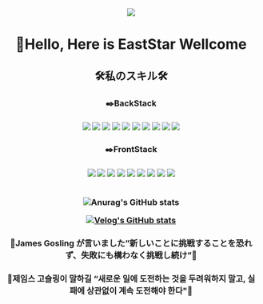 


<div align="center">
  <img src="https://capsule-render.vercel.app/api?type=waving&color=auto&height=300&section=header&text=WellcomeMyStar&fontSize=90" />
  
  <h1>🤚Hello, Here is EastStar Wellcome</h1>
  
  <h2>🛠️私のスキル🛠️</h2>
  
  <h3>✒️BackStack<h3>
  <img src="https://img.shields.io/badge/Git-3766AB?style=flat-square&logo=Git&logoColor=#F05032"/></a>
  <img src="https://img.shields.io/badge/GitHub-3766AB?style=flat-square&logo=GitHub&logoColor=#181717"/></a>
  <img src="https://img.shields.io/badge/JAVA-3766AB?style=flat-square&logo=JAVA&logoColor=#181717"/></a>
  <img src="https://img.shields.io/badge/JSP-3766AB?style=flat-square&logo=JSP&logoColor=#181717"/></a>
  <img src="https://img.shields.io/badge/Spring-3766AB?style=flat-square&logo=Spring&logoColor=#6DB33F"/></a>
  <img src="https://img.shields.io/badge/Spring Boot-3766AB?style=flat-square&logo=Spring Boot&logoColor=#6DB33F"/></a>
  <img src="https://img.shields.io/badge/Oracle DB-3766AB?style=flat-square&logo=Oracle&logoColor=#F80000"/></a>
  <img src="https://img.shields.io/badge/Ruby-3766AB?style=flat-square&logo=Ruby&logoColor=#CC342D"/></a>
  <img src="https://img.shields.io/badge/Linux-3766AB?style=flat-square&logo=Linux&logoColor=#FCC624"/></a>
  <img src="https://img.shields.io/badge/Ruby on Rails-3766AB?style=flat-square&logo=Ruby on Rails&logoColor=#CC0000"/></a><p>
  <h3>✒️FrontStack<h3>
  <img src="https://img.shields.io/badge/React-3766AB?style=flat-square&logo=React&logoColor=#61DAFB"/></a>
  <img src="https://img.shields.io/badge/HTML5-3766AB?style=flat-square&logo=HTML5&logoColor=#E34F26"/></a>
  <img src="https://img.shields.io/badge/CSS3-3766AB?style=flat-square&logo=CSS3&logoColor=#1572B6"/></a>
  <img src="https://img.shields.io/badge/JavaScript-3766AB?style=flat-square&logo=JavaScript&logoColor=#F7DF1E"/></a>
  <img src="https://img.shields.io/badge/Sass-3766AB?style=flat-square&logo=Sass&logoColor=#CC6699"/></a>
  <img src="https://img.shields.io/badge/Tailwind CSS-3766AB?style=flat-square&logo=Tailwind CSS&logoColor=#06B6D4"/></a>
  <img src="https://img.shields.io/badge/Ant Design-3766AB?style=flat-square&logo=Ant Design&logoColor=#0170FE"/></a>
  <img src="https://img.shields.io/badge/Docker-3766AB?style=flat-square&logo=Docker&logoColor=#2496ED"/></a>
  <img src="https://img.shields.io/badge/Bootstrap-3766AB?style=flat-square&logo=Bootstrap&logoColor=#7952B3"/></a>
  <br><br>
  
  ![Anurag's GitHub stats](https://github-readme-stats.vercel.app/api?username=qweszx13&show_icons=true&bg_color=00000000)
  
 [![Velog's GitHub stats](https://velog-readme-stats.vercel.app/api?name=qweszx13&color=dark)](https://velog.io/@qweszx13)
  
  <h3>💫James Gosling が言いました”新しいことに挑戦することを恐れず、失敗にも構わなく挑戦し続け”💫</h3>
  <h3>💫제임스 고슬링이 말하길 “새로운 일에 도전하는 것을 두려워하지 말고, 실패에 상관없이 계속 도전해야 한다"💫</h3>
  
</div>



<!--
**qweszx13/qweszx13** is a ✨ _special_ ✨ repository because its `README.md` (this file) appears on your GitHub profile.

Here are some ideas to get you started:

- 🔭 I’m currently working on ...
- 🌱 I’m currently learning ...
- 👯 I’m looking to collaborate on ...
- 🤔 I’m looking for help with ...
- 💬 Ask me about ...
- 📫 How to reach me: ...
- 😄 Pronouns: ...
- ⚡ Fun fact: ...
-->
</a>
